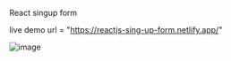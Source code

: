 React singup form

live demo url = "https://reactjs-sing-up-form.netlify.app/"

![image](https://github.com/terror-akshat/React-login-form/assets/154728504/7598a2f5-7738-436e-8933-d3f9b326f846)

